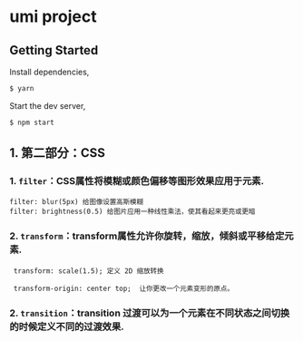 # umi project

## Getting Started

Install dependencies,

```bash
$ yarn
```

Start the dev server,

```bash
$ npm start

```
## 1. 第二部分：CSS
### 1. `filter`：CSS属性将模糊或颜色偏移等图形效果应用于元素.
```
filter: blur(5px) 给图像设置高斯模糊
filter: brightness(0.5) 给图片应用一种线性乘法，使其看起来更亮或更暗

```
### 2. `transform`：transform属性允许你旋转，缩放，倾斜或平移给定元素.
```
 transform: scale(1.5); 定义 2D 缩放转换

 transform-origin: center top;  让你更改一个元素变形的原点。
```
### 2. `transition`：transition 过渡可以为一个元素在不同状态之间切换的时候定义不同的过渡效果.
